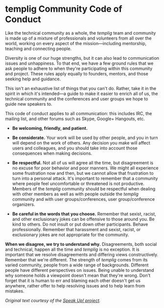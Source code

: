 templig Community Code of Conduct
=================================

Like the technical community as a whole, the *templig* team and community is
made up of a mixture of professionals and volunteers from all over the world,
working on every aspect of the mission—including mentorship, teaching and
connecting people.

Diversity is one of our huge strengths, but it can also lead to communication
issues and unhappiness. To that end, we have a few ground rules that we ask
people to adhere to when they're participating within this community and
project. These rules apply equally to founders, mentors, and those seeking help
and guidance.

This isn't an exhaustive list of things that you can't do. Rather, take it in
the spirit in which it's intended—a guide to make it easier to enrich all of
us, the technical community and the conferences and user groups we hope to guide
new speakers to.

This code of conduct applies to all communication: this includes IRC, the
mailing list, and other forums such as Skype, Google+ Hangouts, etc.

* __Be welcoming, friendly, and patient.__

* __Be considerate.__ Your work will be used by other people, and you in turn
  will depend on the work of others. Any decision you make will affect users and
  colleagues, and you should take into account those consequences when making
  decisions.

* __Be respectful.__ Not all of us will agree all the time, but disagreement is
  no excuse for poor behavior and poor manners. We might all experience some
  frustration now and then, but we cannot allow that frustration to turn into a
  personal attack. It's important to remember that a community where people feel
  uncomfortable or threatened is not productive. Members of the *templig*
  community should be respectful when dealing with other members as well as with
  people outside the *templig* community and with user groups/conferences,
  user group/conference organizers.

* __Be careful in the words that you choose.__ Remember that sexist, racist, and
  other exclusionary jokes can be offensive to those around you. Be kind to
  others. Do not insult or put down other participants. Behave professionally.
  Remember that harassment and sexist, racist, or exclusionary jokes are not
  appropriate for the community.

__When we disagree, we try to understand why.__ Disagreements, both social and
technical, happen all the time and *templig* is no exception. It is important
that we resolve disagreements and differing views constructively. Remember that
we're different. The strength of *templig* comes from its varied community,
people from a wide range of backgrounds. Different people have different
perspectives on issues. Being unable to understand why someone holds a viewpoint
doesn't mean that they're wrong. Don't forget that it is human to err and
blaming each other doesn't get us anywhere, rather offer to help resolving
issues and to help learn from mistakes.

*Original text courtesy of the
[Speak Up! project](http://web.archive.org/web/20141109123859/http://speakup.io/coc.html).*
